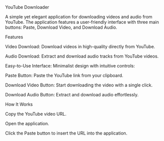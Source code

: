 YouTube Downloader

A simple yet elegant application for downloading videos and audio from YouTube. The application features a user-friendly interface with three main buttons: Paste, Download Video, and Download Audio.

Features

Video Download: Download videos in high-quality directly from YouTube.

Audio Download: Extract and download audio tracks from YouTube videos.

Easy-to-Use Interface: Minimalist design with intuitive controls:

Paste Button: Paste the YouTube link from your clipboard.

Download Video Button: Start downloading the video with a single click.

Download Audio Button: Extract and download audio effortlessly.

How It Works

Copy the YouTube video URL.

Open the application.

Click the Paste button to insert the URL into the application.
